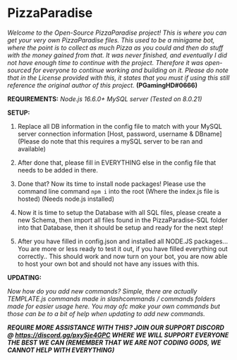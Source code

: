 # PizzaParadise

*Welcome to the Open-Source PizzaParadise project! This is where you can get your very own PizzaParadise files. This used to be a minigame bot, where the point is to collect as much Pizza as you could and then do stuff with the money gained from that. It was never finished, and eventually I did not have enough time to continue with the project. Therefore it was open-sourced for everyone to continue working and building on it. Please do note that in the License provided with this, it states that you must if using this still reference the original author of this project.* **(PGamingHD#0666)**

**REQUIREMENTS:**
*Node.js 16.6.0+*
*MySQL server (Tested on 8.0.21)*

**SETUP:**

1. Replace all DB information in the config file to match with your MySQL server connection information [Host, password, username & DBname] (Please do note that this requires a mySQL server to be ran and available)

2. After done that, please fill in EVERYTHING else in the config file that needs to be added in there.

4. Done that? Now its time to install node packages! Please use the command line command `npm i` into the root (Where the index.js file is hosted) (Needs node.js installed)

6. Now it is time to setup the Database with all SQL files, please create a new Schema, then import all files found in the PizzaParadise-SQL folder into that Database, then it should be setup and ready for the next step!

8. After you have filled in config.json and installed all NODE.JS packages... You are more or less ready to test it out, if you have filled everything out correctly.. This should work and now turn on your bot, you are now able to host your own bot and should not have any issues with this. 

**UPDATING:**

*Now how do you add new commands? Simple, there are actually TEMPLATE.js commands made in slashcommands / commands folders made for easier usage here. You may ofc make your own commands but those can be to a bit of help when updating to add new commands.*

***REQUIRE MORE ASSISTANCE WITH THIS? JOIN OUR SUPPORT DISCORD @ https://discord.gg/pxySje4GPC WHERE WE WILL SUPPORT EVERYONE THE BEST WE CAN (REMEMBER THAT WE ARE NOT CODING GODS, WE CANNOT HELP WITH EVERYTHING)***
